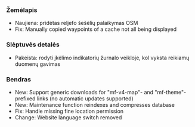 
### Žemėlapis
- Naujiena: pridėtas reljefo šešėlių palaikymas OSM
- Fix: Manually copied waypoints of a cache not all being displayed

### Slėptuvės detalės
- Pakeista: rodyti įkėlimo indikatorių žurnalo veikloje, kol vyksta reikiamų duomenų gavimas

### Bendras
- New: Support generic downloads for "mf-v4-map"- and "mf-theme"-prefixed links (no automatic updates supported)
- New: Maintenance function reindexes and compresses database
- Fix: Handle missing fine location permission
- Change: Website language switch removed
